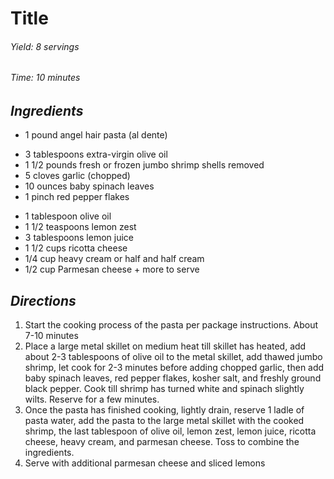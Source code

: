 # Title

######  Yield: 8 servings
######  Time:  10 minutes

##  *Ingredients*
- 1 pound angel hair pasta (al dente)
<!--  -->
- 3 tablespoons extra-virgin olive oil
- 1 1/2 pounds fresh or frozen jumbo shrimp shells removed
- 5 cloves garlic (chopped)
- 10 ounces baby spinach leaves
- 1 pinch red pepper flakes
<!--  -->
- 1 tablespoon olive oil
- 1 1/2 teaspoons lemon zest
- 3 tablespoons lemon juice
- 1 1/2 cups ricotta cheese
- 1/4 cup heavy cream or half and half cream
- 1/2 cup Parmesan cheese + more to serve

##  *Directions*
1. Start the cooking process of the pasta per package instructions. About 7-10 minutes
2. Place a large metal skillet on medium heat till skillet has heated, add about 2-3 tablespoons of olive oil to the metal skillet, add thawed jumbo shrimp, let cook for 2-3 minutes before adding chopped garlic, then add baby spinach leaves, red pepper flakes, kosher salt, and freshly ground black pepper. Cook till shrimp has turned white and spinach slightly wilts. Reserve for a few minutes.
3. Once the pasta has finished cooking, lightly drain, reserve 1 ladle of pasta water, add the pasta to the large metal skillet with the cooked shrimp, the last tablespoon of olive oil, lemon zest, lemon juice, ricotta cheese, heavy cream, and parmesan cheese. Toss to combine the ingredients.
4. Serve with additional parmesan cheese and sliced lemons